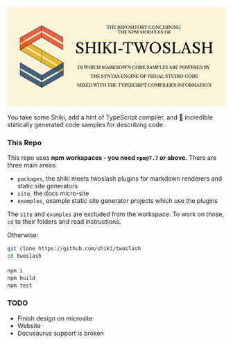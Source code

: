 <center><img src="./misc/repo-icon.png" /></center>

You take some Shiki, add a hint of TypeScript compiler, and 🎉 incredible statically generated code samples for describing code.

### This Repo

This repo uses **npm workspaces - you need `npm@7.7` or above**. There are three main areas:
 
 - `packages`, the shiki meets twoslash plugins for markdown renderers and static site generators
 - `site`, the docs micro-site
 - `examples`, example static site generator projects which use the plugins

The `site` and `examples` are excluded from the workspace. To work on those, `cd` to their folders and read instructions.

Otherwise:

```sh
git clone https://github.com/shiki/twoslash
cd twoslash

npm i
npm build
npm test
```

### TODO

- Finish design on microsite
- Website
- Docusaurus support is broken
